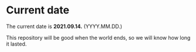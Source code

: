 # Current date

The current date is **2021.09.14.** (YYYY.MM.DD.)

This repository will be good when the world ends, so we will know how long it lasted.